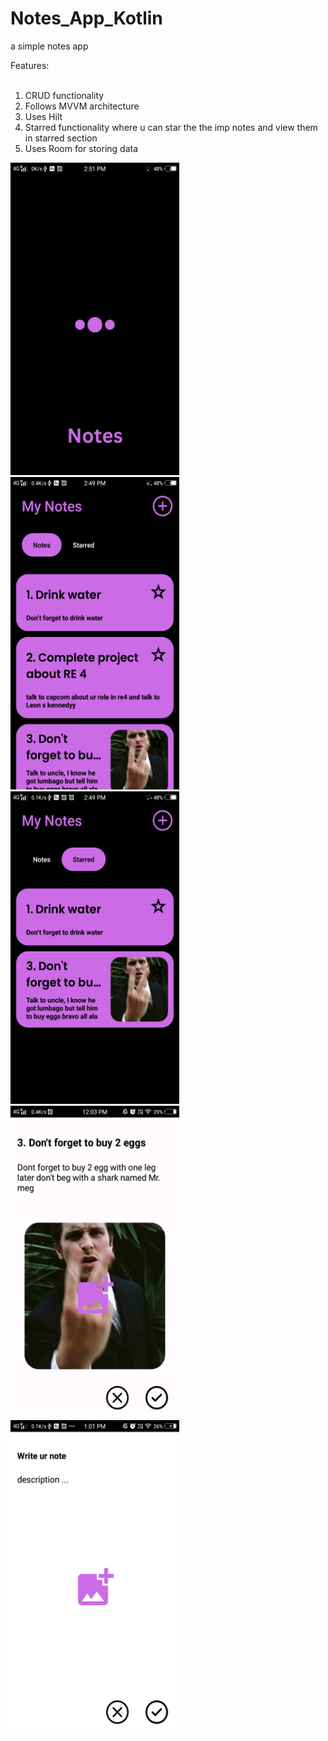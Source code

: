 # Notes_App_Kotlin
a simple notes app
<br>

Features:
<br>
<br>
1. CRUD functionality<br>
2. Follows MVVM architecture<br>
3. Uses Hilt<br>
4. Starred functionality where u can star the the imp notes and view them in starred section<br>
5. Uses Room for storing data
<img src="https://github.com/shalenMathew/Notes_App_JAVA/blob/master/github%20pics/Screenshot_20230915_145116.png" alt="Splash_Screen" width="270" height="500">
<img src="https://github.com/shalenMathew/Notes_App_JAVA/blob/master/github%20pics/Screenshot_20230915_144937.png" alt="main" width="270" height="500">
<img src="https://github.com/shalenMathew/Notes_App_JAVA/blob/master/github%20pics/Screenshot_20230915_144954.png" alt="starr" width="270" height="500">
<img src="https://github.com/shalenMathew/Notes-App-Kotlin/blob/master/Pics/new.png" alt="starr" width="270" height="500">
<img src="https://github.com/shalenMathew/Notes-App-Kotlin/blob/master/Pics/new2.png" alt="starr" width="270" height="500">
